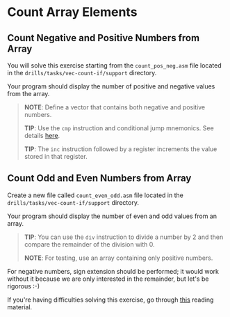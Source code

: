 # Count Array Elements

## Count Negative and Positive Numbers from Array

You will solve this exercise starting from the `count_pos_neg.asm` file located in the `drills/tasks/vec-count-if/support` directory.

Your program should display the number of positive and negative values from the array.

> **NOTE**: Define a vector that contains both negative and positive numbers.
>
> **TIP**: Use the `cmp` instruction and conditional jump mnemonics. See details [here](https://en.wikipedia.org/wiki/X86_instruction_listings).
>
> **TIP**: The `inc` instruction followed by a register increments the value stored in that register.

## Count Odd and Even Numbers from Array

Create a new file called `count_even_odd.asm` file located in the `drills/tasks/vec-count-if/support` directory.

Your program should display the number of even and odd values from an array.

> **TIP**: You can use the `div` instruction to divide a number by 2 and then compare the remainder of the division with 0.
>
> **NOTE**: For testing, use an array containing only positive numbers.

For negative numbers, sign extension should be performed; it would work without it because we are only interested in the remainder, but let's be rigorous :-)

If you're having difficulties solving this exercise, go through [this](../../../reading/README.md) reading material.

